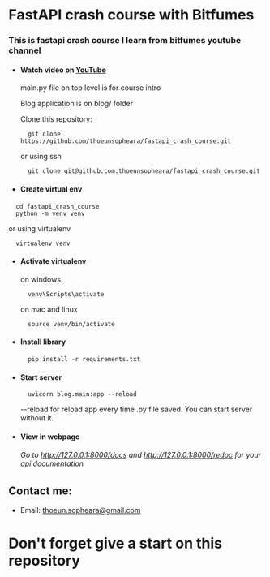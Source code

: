 
# FastAPI crash course with Bitfumes

### This is fastapi crash course I learn from bitfumes youtube channel

- #### Watch video on [YouTube](https://www.youtube.com/watch?v=7t2alSnE2-I)

  main.py file on top level is for course intro

  Blog application is on blog/ folder

  Clone this repository:
  ```
    git clone https://github.com/thoeunsopheara/fastapi_crash_course.git
  ```
  or using ssh
  ```
    git clone git@github.com:thoeunsopheara/fastapi_crash_course.git
  ```

-  #### Create virtual env
  ```
    cd fastapi_crash_course
    python -m venv venv
  ```
  or using virtualenv
  ```
    virtualenv venv
  ```
- #### Activate virtualenv
  on windows
  ```
    venv\Scripts\activate
  ```
  on mac and linux
  ```
    source venv/bin/activate
  ```
- #### Install library

  ```
    pip install -r requirements.txt
  ```

- #### Start server
  ```
    uvicorn blog.main:app --reload
  ```

  --reload for reload app every time .py file saved. You can start server without it.

- #### View in webpage
  ###### Go to http://127.0.0.1:8000/docs and http://127.0.0.1:8000/redoc for your api documentation

## Contact me:
  - Email: [thoeun.sopheara@gmail.com](mailto:thoeunsopheara@gmail.com)


# Don't forget give a start on this repository
